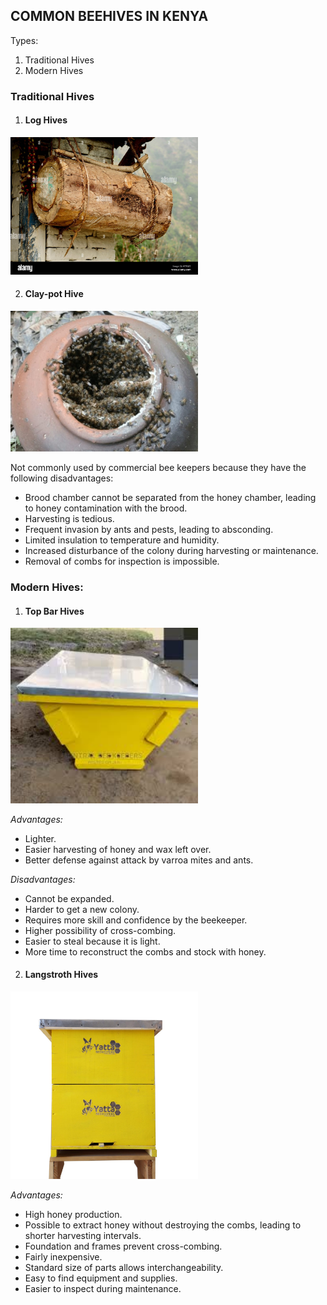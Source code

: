 ## COMMON BEEHIVES IN KENYA

Types:
1. Traditional Hives
2. Modern Hives
   

### Traditional Hives
1. #### Log Hives
<img src="./assests/images/log-hive-occupied-and-covered.JPG" alt="Alt Text" width="300"/>

2. #### Clay-pot Hive
<img src="./assests/images/clay-pot-hive.jpeg" alt="Alt Text" width="300"/>

Not commonly used by commercial bee keepers because they have the following disadvantages:
 - Brood chamber cannot be separated from the honey chamber, leading to honey contamination with the brood.
 - Harvesting is tedious.
 - Frequent invasion by ants and pests, leading to absconding.
 - Limited insulation to temperature and humidity.
 - Increased disturbance of the colony during harvesting or maintenance.
 - Removal of combs for inspection is impossible.



### Modern Hives:

1. #### Top Bar Hives
<img src="./assests/images/top-bar-covered.jpeg" alt="Alt Text" width="300"/>

*Advantages:*
  - Lighter.
  - Easier harvesting of honey and wax left over.
  - Better defense against attack by varroa mites and ants.

*Disadvantages:*
  - Cannot be expanded.
  - Harder to get a new colony.
  - Requires more skill and confidence by the beekeeper.
  - Higher possibility of cross-combing.
  - Easier to steal because it is light.
  - More time to reconstruct the combs and stock with honey.

2. #### Langstroth Hives
<img src="./assests/images/langstroth-Beehive2.jpeg" alt="Alt Text" width="300"/>

*Advantages:*
  - High honey production.
  - Possible to extract honey without destroying the combs, leading to shorter harvesting intervals.
  - Foundation and frames prevent cross-combing.
  - Fairly inexpensive.
  - Standard size of parts allows interchangeability.
  - Easy to find equipment and supplies.
  - Easier to inspect during maintenance.

